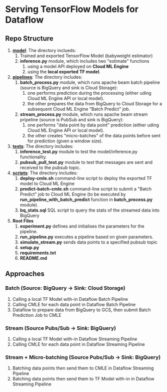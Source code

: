 # Serving TensorFlow Models for Dataflow 


## Repo Structure

1. **[model](https://github.com/GoogleCloudPlatform/training-data-analyst/tree/master/blogs/tf_dataflow_serving/model)**: The directory inclueds:
    1. Trained and exported TensorFlow Model (babyweight estimator)
    2. **inference.py** module, which includes two "estimate" functions
        1. using a model API deployed on **Cloud ML Engine**
        2. using the **local exported TF model**.
2. **[pipelines](https://github.com/GoogleCloudPlatform/training-data-analyst/tree/master/blogs/tf_dataflow_serving/piplines)**: The directory includes:
    1. **batch_process.py** module, which runs apache beam batch pipeline (source is BigQuery and sink is Cloud Storage):
        1. one performs prediction during the processing (either uding Cloud ML Engine API or local model).
        2. the other prepares the data from BigQuery to Cloud Storage for a subsequent Cloud ML Engine "Batch Predict" job.
    2. **stream_process.py** module, which runs apache beam stream pripeline (source is PubSub and sink is BigQuery):
        1. one performs "data point by data point" prediction (either uding Cloud ML Engine API or local model).
        2. the other creates "micro-batches" of the data points before sent for prediction (given a window size).
3. **[tests](https://github.com/GoogleCloudPlatform/training-data-analyst/tree/master/blogs/tf_dataflow_serving/tests)**: The directory includes:
    1. **inference_test.py** module to test the model/inference.py functionality.
    2. **pubsub_pull_test.py** module to test that messages are sent and received to the pubsub topic.
4. **[scripts](https://github.com/GoogleCloudPlatform/training-data-analyst/tree/master/blogs/tf_dataflow_serving/scriptys)**: The directory includes:
    1. **deploy-cmle.sh** command-line script to deploy the exported TF model to Cloud ML Engine
    2. **predict-batch-cmle.sh** command-line script to submit a "Batch Predict" job to Cloud ML Engine (to be executed by **run_pipeline_with_batch_predict** function in **batch_process.py** module).
    3. **bq_stats.sql** SQL script to query the stats of the streamed data into BigQuery
5. **Root Files**
    1. **experiment.py** defines and initialises the parameters for the pipeline.
    1. **run_pipeline.py** executes a pipeline based on given parameters.
    2. **simulate_stream.py** sends data points to a specified pubsub topic
    3. **setup.py**
    4. **requirements.txt**
    5. **README.md**
 

## Approaches

### Batch (Source: BigQuery -> Sink: Cloud Storage)
1. Calling a local TF Model with-in Dataflow Batch Pipeline
2. Calling CMLE for each data point in Dataflow Batch Pipeline
3. Dataflow to prepare data from BigQuery to GCS, then submit Batch Prediction Job to CMLE
### Stream (Source Pubs/Sub -> Sink: BigQuery)
1. Calling a local TF Model with-in Dataflow Streaming Pipeline
2. Calling CMLE for each data point in Dataflow Streaming Pipeline
### Stream + Micro-batching (Source Pubs/Sub -> Sink: BigQuery)
1. Batching data points then send them to CMLE in Dataflow Streaming Pipeline
2. Batching data points then send them to TF Model with-in in Dataflow Streaming Pipeline

                